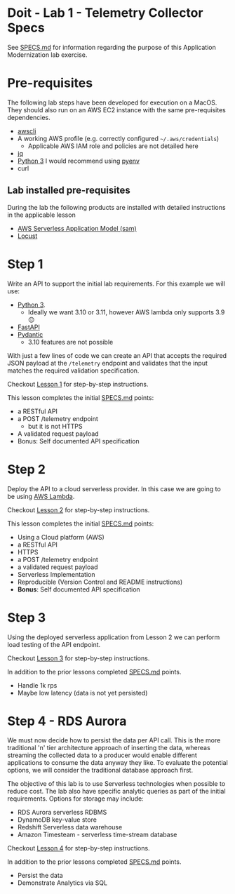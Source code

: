# Doit - Lab 1 - Telemetry Collector Specs

See [SPECS.md](SPECS.md) for information regarding the purpose of this Application Modernization lab exercise.

# Pre-requisites

The following lab steps have been developed for execution on a MacOS. They should also run on an AWS EC2 instance with the same pre-requisites dependencies.

- [awscli](https://docs.aws.amazon.com/cli/latest/userguide/getting-started-install.html)
- A working AWS profile (e.g. correctly configured `~/.aws/credentials`)
   - Applicable AWS IAM role and policies are not detailed here
- [jq](https://stedolan.github.io/jq/)
- [Python 3](https://python.org) I would recommend using [pyenv](https://github.com/pyenv/pyenv)
- curl

## Lab installed pre-requisites

During the lab the following products are installed with detailed instructions in the applicable lesson
- [AWS Serverless Application Model (sam)](https://docs.aws.amazon.com/serverless-application-model/latest/developerguide/install-sam-cli.html)
- [Locust](https://locust.io/)

# Step 1

Write an API to support the initial lab requirements. For this example we will use:

- [Python 3](https://www.python.org/).
  - Ideally we want 3.10 or 3.11, however AWS lambda only supports 3.9 😔
- [FastAPI](https://fastapi.tiangolo.com/)
- [Pydantic](https://docs.pydantic.dev/)
  - 3.10 features are not possible

With just a few lines of code we can create an API that accepts the required JSON payload at the `/telemetry` endpoint and validates that the input matches the required validation specification.

Checkout [Lesson 1](lesson1/README.md) for step-by-step instructions.

This lesson completes the initial [SPECS.md](SPECS.md) points:
- a RESTful API
- a POST /telemetry endpoint
  - but it is not HTTPS
- A validated request payload
- Bonus: Self documented API specification

# Step 2

Deploy the API to a cloud serverless provider. In this case we are going to be using [AWS Lambda](https://aws.amazon.com/lambda/).

Checkout [Lesson 2](lesson2/README.md) for step-by-step instructions.

This lesson completes the initial [SPECS.md](SPECS.md) points:
- Using a Cloud platform (AWS)
- a RESTful API
- HTTPS
- a POST /telemetry endpoint
- a validated request payload
- Serverless Implementation
- Reproducible (Version Control and README instructions)
- **Bonus**: Self documented API specification


# Step 3

Using the deployed serverless application from Lesson 2 we can perform load testing of the API endpoint.

Checkout [Lesson 3](lesson3/README.md) for step-by-step instructions.

In addition to the prior lessons completed [SPECS.md](SPECS.md) points.
* Handle 1k rps
* Maybe low latency (data is not yet persisted)

# Step 4 - RDS Aurora

We must now decide how to persist the data per API call. This is the more traditional 'n' tier architecture approach of inserting the data, whereas streaming the collected data to a producer would enable different applications to consume the data anyway they like.  To evaluate the potential options, we will consider the traditional database approach first.

The objective of this lab is to use Serverless technologies when possible to reduce cost.
The lab also have specific analytic queries as part of the initial requirements.  Options for storage may include:

* RDS Aurora serverless RDBMS
* DynamoDB key-value store
* Redshift Serverless data warehouse
* Amazon Timesteam - serverless time-stream database


Checkout [Lesson 4](lesson4/README.md) for step-by-step instructions.

In addition to the prior lessons completed [SPECS.md](SPECS.md) points.
* Persist the data
* Demonstrate Analytics via SQL
